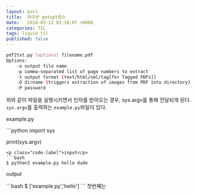 ```yaml
---
layout: post
title:  파이썬 getopt함수
date:   2018-03-12 01:10:07 +0900
categories: TIL
tags: liquid til
published: false
---
```

```bash
pdf2txt.py [options] filename.pdf
Options:
    -o output file name
    -p comma-separated list of page numbers to extract
    -t output format (text/html/xml/tag[for Tagged PDFs])
    -O dirname (triggers extraction of images from PDF into directory)
    -P password
```
위와 같이 파일을 실행시키면서 인자를 받아오는 경우, sys.argv를 통해 전달되게 된다.  
`sys.argv`를 출력하는 `example.py`파일이 있다.
<p class="code-label">example.py</p>
```python
import sys

print(sys.argv)
```
<p class="code-label">input</p>
```bash
$ python3 example.py hello dude
```
<p class="code-label">output</p>
```bash
$ ['example.py','hello']
```
첫번째는
